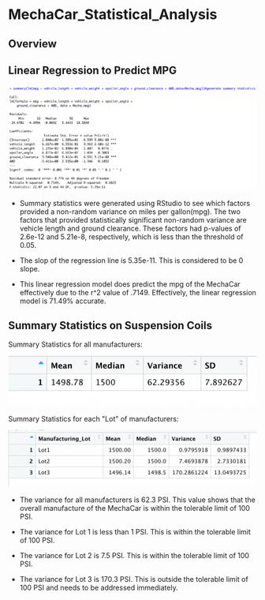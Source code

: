 # MechaCar_Statistical_Analysis

## Overview

## Linear Regression to Predict MPG

![This is an image](https://github.com/JDBrowder523/MechaCar_Statistical_Analysis/blob/main/Images/D1_Summary_Stats_Mecha_mpg.png)

 - Summary statistics were generated using RStudio to see which factors provided a non-random variance on miles per gallon(mpg).  The two factors that provided statistically significant non-random variance are vehicle length and ground clearance.  These factors had p-values of 2.6e-12 and 5.21e-8, respectively, which is less than the threshold of 0.05. 

 - The slop of the regression line is 5.35e-11.  This is considered to be 0 slope.

 - This linear regression model does predict the mpg of the MechaCar effectively due to the r^2 value of .7149. Effectively, the linear regression model is 71.49% accurate.

## Summary Statistics on Suspension Coils

Summary Statistics for all manufacturers:

![This is an image](https://github.com/JDBrowder523/MechaCar_Statistical_Analysis/blob/main/Images/D2_total_summary.png)

Summary Statistics for each "Lot" of manufacturers:

![This is an image](https://github.com/JDBrowder523/MechaCar_Statistical_Analysis/blob/main/Images/D2_Lot_Summary.png)

 - The variance for all manufacturers is 62.3 PSI.  This value shows that the overall manufacture of the MechaCar is within the tolerable limit of 100 PSI.

 - The variance for Lot 1 is less than 1 PSI.  This is within the tolerable limit of 100 PSI.
 - The variance for Lot 2 is 7.5 PSI.  This is within the tolerable limit of 100 PSI.
 - The variance for Lot 3 is 170.3 PSI.  This is outside the tolerable limit of 100 PSI and needs to be addressed immediately.

